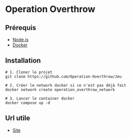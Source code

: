 # Operation Overthrow

## Prérequis
- [Node.js](https://nodejs.org/en/download)
- [Docker](https://docs.docker.com/get-docker/)

## Installation

```
# 1. Cloner le projet
git clone https://github.com/Operation-Overthrow/Jeu

# 2. Créer le network docker si ce n'est pas déjà fait
docker network create operation_overthrow_network

# 3. Lancer le container docker
docker compose up -d
```

## Url utile

- [Site](http://127.0.0.1:5173)
